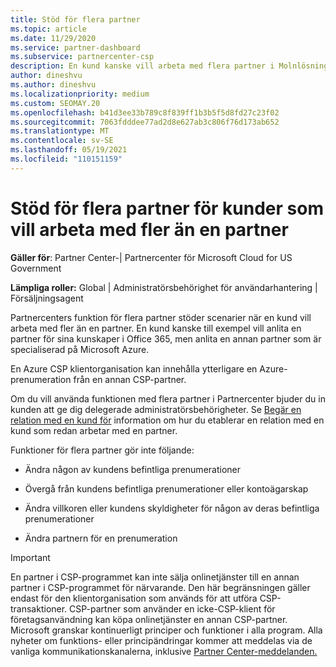 ```yaml
---
title: Stöd för flera partner
ms.topic: article
ms.date: 11/29/2020
ms.service: partner-dashboard
ms.subservice: partnercenter-csp
description: En kund kanske vill arbeta med flera partner i Molnlösningsleverantör som är specialiserade på olika tjänster.
author: dineshvu
ms.author: dineshvu
ms.localizationpriority: medium
ms.custom: SEOMAY.20
ms.openlocfilehash: b41d3ee33b789c8f839ff1b3b5f5d8fd27c23f02
ms.sourcegitcommit: 7063fdddee77ad2d8e627ab3c806f76d173ab652
ms.translationtype: MT
ms.contentlocale: sv-SE
ms.lasthandoff: 05/19/2021
ms.locfileid: "110151159"
---
```

# <a name="multi-partner-support-for-customers-who-want-to-work-with-more-than-one-partner"></a>Stöd för flera partner för kunder som vill arbeta med fler än en partner

**Gäller för**: Partner Center-| Partnercenter för Microsoft Cloud for US Government

**Lämpliga roller:** Global | Administratörsbehörighet för användarhantering | Försäljningsagent

Partnercenters funktion för flera partner stöder scenarier när en kund vill arbeta med fler än en partner. En kund kanske till exempel vill anlita en partner för sina kunskaper i Office 365, men anlita en annan partner som är specialiserad på Microsoft Azure.

En Azure CSP klientorganisation kan innehålla ytterligare en Azure-prenumeration från en annan CSP-partner.

Om du vill använda funktionen med flera partner i Partnercenter bjuder du in kunden att ge dig delegerade administratörsbehörigheter. Se [Begär en relation med en kund för](request-a-relationship-with-a-customer.md) information om hur du etablerar en relation med en kund som redan arbetar med en partner.

Funktioner för flera partner gör inte följande:

- Ändra någon av kundens befintliga prenumerationer

- Övergå från kundens befintliga prenumerationer eller kontoägarskap

- Ändra villkoren eller kundens skyldigheter för någon av deras befintliga prenumerationer

- Ändra partnern för en prenumeration

> [!IMPORTANT]  
> En partner i CSP-programmet kan inte sälja onlinetjänster till en annan partner i CSP-programmet för närvarande. Den här begränsningen gäller endast för den klientorganisation som används för att utföra CSP-transaktioner. CSP-partner som använder en icke-CSP-klient för företagsanvändning kan köpa onlinetjänster en annan CSP-partner. Microsoft granskar kontinuerligt principer och funktioner i alla program. Alla nyheter om funktions- eller principändringar kommer att meddelas via de vanliga kommunikationskanalerna, inklusive [Partner Center-meddelanden.](announcements/index.md)
